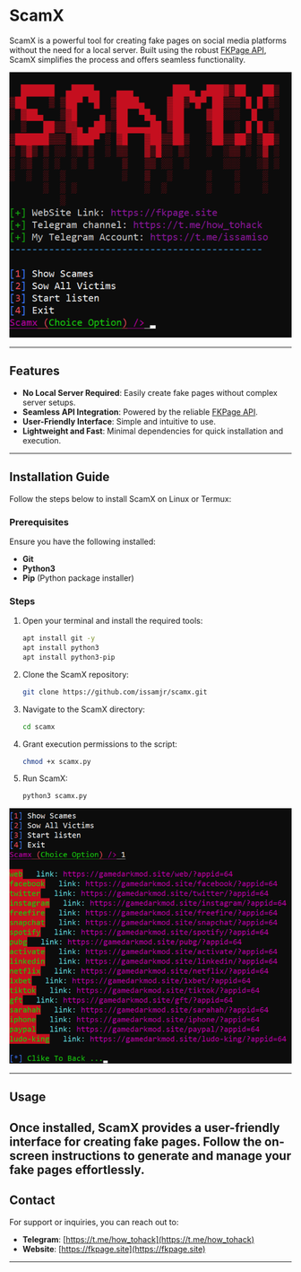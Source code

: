 # ScamX

ScamX is a powerful tool for creating fake pages on social media platforms without the need for a local server. Built using the robust [FKPage API](https://fkpage.site), ScamX simplifies the process and offers seamless functionality.

![ScamX Screenshot 1](https://raw.githubusercontent.com/issamjr/scamx/refs/heads/main/img/Screenshot_1.png)

---

## Features
- **No Local Server Required**: Easily create fake pages without complex server setups.
- **Seamless API Integration**: Powered by the reliable [FKPage API](https://fkpage.site).
- **User-Friendly Interface**: Simple and intuitive to use.
- **Lightweight and Fast**: Minimal dependencies for quick installation and execution.

---

## Installation Guide

Follow the steps below to install ScamX on Linux or Termux:

### Prerequisites
Ensure you have the following installed:
- **Git**
- **Python3**
- **Pip** (Python package installer)

### Steps
1. Open your terminal and install the required tools:
    ```bash
    apt install git -y
    apt install python3
    apt install python3-pip
    ```

2. Clone the ScamX repository:
    ```bash
    git clone https://github.com/issamjr/scamx.git
    ```

3. Navigate to the ScamX directory:
    ```bash
    cd scamx
    ```

4. Grant execution permissions to the script:
    ```bash
    chmod +x scamx.py
    ```

5. Run ScamX:
    ```bash
    python3 scamx.py
    ```

![ScamX Screenshot 2](https://raw.githubusercontent.com/issamjr/scamx/refs/heads/main/img/Screenshot_2.png)

---

## Usage
Once installed, ScamX provides a user-friendly interface for creating fake pages. Follow the on-screen instructions to generate and manage your fake pages effortlessly.
---

## Contact
For support or inquiries, you can reach out to:
- **Telegram**: [https://t.me/how_tohack](https://t.me/how_tohack)
- **Website**: [https://fkpage.site](https://fkpage.site)

---


